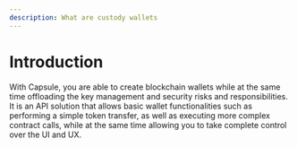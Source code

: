 ```yaml
---
description: What are custody wallets
---
```


# Introduction

With Capsule, you are able to create blockchain wallets while at the same time offloading the key management and security risks and responsibilities. It is an API solution that allows basic wallet functionalities such as performing a simple token transfer, as well as executing more complex contract calls, while at the same time allowing you to take complete control over the UI and UX. 



